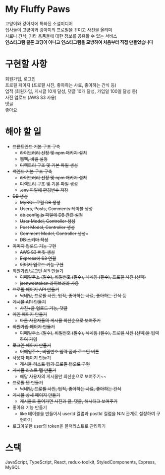 # My Fluffy Paws
고양이와 강아지에 특화된 소셜미디어  
집사들이 고양이와 강아지의 프로필을 꾸미고 사진을 올리며  
사료나 간식, 기타 용품들에 대한 정보를 공유할 수 있는 서비스  
**인스타그램 클론 코딩이 아니고 인스타그램을 모방하여 처음부터 직접 만들었습니다**  
  
# 구현할 사항
회원가입, 로그인  
프로필 페이지 (프로필 사진, 좋아하는 사료, 좋아하는 간식 등)  
업적 (회원가입, 게시글 10개 달성, 댓글 10개 달성, 가입일 100일 달성 등)  
사진 업로드 (AWS S3 사용)  
댓글  
좋아요  

# 해야 할 일
- ~~프론트엔드 기본 구조 구축~~
  - ~~라이브러리 선정 및 npm 패키지 설치~~
  - ~~웹팩, 바벨 설정~~
  - ~~디렉토리 구조 및 기본 파일 생성~~
- ~~백엔드 기본 구조 구축~~
  - ~~라이브러리 선정 및 npm 패키지 설치~~
  - ~~디렉토리 구조 및 기본 파일 생성~~
  - ~~.env 파일에 환경변수 저장~~
- ~~DB 생성~~
  - ~~MySQL 로컬 DB 생성~~
  - ~~Users, Posts, Comments 테이블 생성~~
  - ~~db.config.js 파일에 DB 관련 설정~~
  - ~~User Model, Controller 생성~~
  - ~~Post Model, Controller 생성~~
  - ~~Comment Model, Controller 생성~~=
  - ~~DB 스키마 작성~~
- ~~이미지 업로드 기능 구현~~
  - ~~AWS S3 버킷 생성~~
  - ~~Express에 S3 연결~~
  - ~~이미지 업로드 기능 구현~~
- ~~회원가입/로그인 API 만들기~~
  - ~~이메일주소 (필수), 비밀번호 (필수), 닉네임 (필수), 프로필 사진 (선택)~~
  - ~~jsonwebtoken 라이브러리 사용~~
- ~~프로필 페이지 API 만들기~~
  - ~~닉네임, 프로필 사진, 업적, 좋아하는 사료, 좋아하는 간식 등~~
- ~~게시물 API 만들기~~
  - ~~사진+글 업로드 기능, 댓글~~
- ~~메인 페이지 만들기~~
  - ~~다른 사용자들의 게시물 최신순으로 보여주기~~
- ~~회원가입 페이지 만들기~~
  - ~~이메일주소 (필수), 비밀번호 (필수), 닉네임 (필수), 프로필 사진 (선택)을 입력하여 가입~~
- ~~로그인 페이지 만들기~~
  - ~~이메일주소, 비밀번호 입력 폼과 로그인 버튼~~
- ~~사용자 페이지 만들기~~
  - ~~게시물 리스트 탭과 프로필 탭으로 구현~~
- ~~게시물 리스트 탭 만들기~~
  - 해당 사용자의 게시물만 최신순으로 보여주기~~
- ~~프로필 탭 만들기~~
  - ~~닉네임, 프로필 사진, 업적, 좋아하는 사료, 좋아하는 간식~~
- ~~게시물 상세 페이지 만들기~~
  - ~~게시물로 들어가면 사진과 글, 댓글, 해시태그 보여주기~~
- 좋아요 기능 만들기
  - like 테이블을 만들어서 userId 컬럼과 postId 컬럼을 N:N 관계로 설정하여 구현하기
- 로그아웃한 user의 token을 블랙리스트로 관리하기 
    
# 스택
JavaScript, TypeScript, React, redux-toolkit, StyledComponents, Express, MySQL
